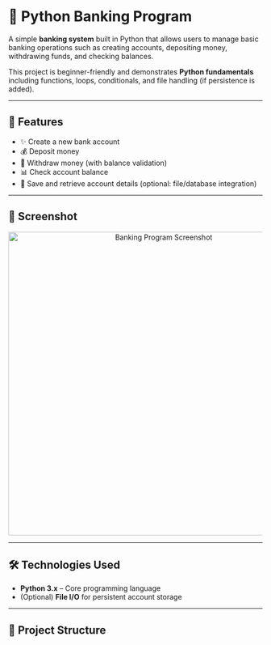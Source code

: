 # 🏦 Python Banking Program  

A simple **banking system** built in Python that allows users to manage basic banking operations such as creating accounts, depositing money, withdrawing funds, and checking balances.  

This project is beginner-friendly and demonstrates **Python fundamentals** including functions, loops, conditionals, and file handling (if persistence is added).  

---

## 🚀 Features  

- ✨ Create a new bank account  
- 💰 Deposit money  
- 💸 Withdraw money (with balance validation)  
- 📊 Check account balance  
- 📝 Save and retrieve account details (optional: file/database integration)  

---

## 📸 Screenshot  

<p align="center">
  <img src="https://github.com/user-attachments/assets/2a1e5abc-7fd3-4958-9a72-da7e2d0e4076" alt="Banking Program Screenshot" width="600"/>
</p>  

---

## 🛠️ Technologies Used  

- **Python 3.x** – Core programming language  
- (Optional) **File I/O** for persistent account storage  

---

## 📂 Project Structure  
